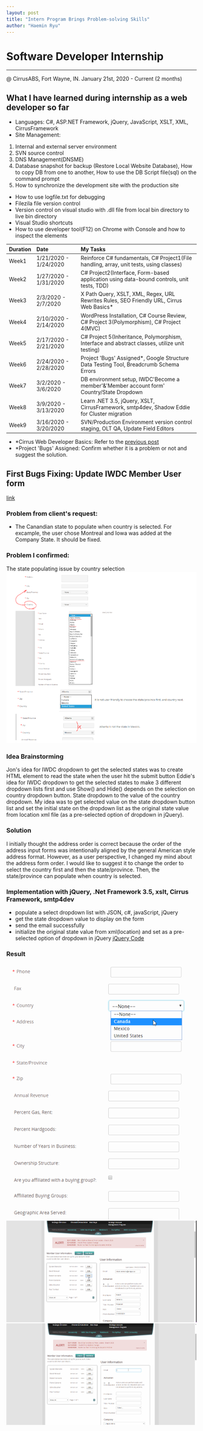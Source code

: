 ```yaml
---
layout: post
title: "Intern Program Brings Problem-solving Skills"
author: "Haemin Ryu"
---
```


# Software Developer Internship
<hr>
@ CirrusABS, Fort Wayne, IN. January 21st, 2020 - Current (2 months) 

## What I have learned during internship as a web developer so far
* Languages: C#, ASP.NET Framework, jQuery, JavaScript, XSLT, XML, CirrusFramework
* Site Management: 
1. Internal and external server environment
2. SVN source control
3. DNS Management(DNSME)
4. Database snapshot for backup (Restore Local Website Database), How to copy DB from one to another, How to use the DB Script file(sql) on the command prompt
5. How to synchronize the development site with the production site
* How to use logfile.txt for debugging
* Filezila file version control 
* Version control on visual studio with .dll file from local bin directory to live bin directory
* Visual Studio shortcuts 
* How to use developer tool(F12) on Chrome with Console and how to inspect the elements 

<div class="code-example" markdown="1">

|  Duration   |         Date          |                                          My Tasks                                            |
|:------------|:----------------------|:---------------------------------------------------------------------------------------------|
|    Week1    | 1/21/2020 - 1/24/2020 | Reinforce C# fundamentals, C# Project1(File handling, array, unit tests, using classes)      |
|    Week2    | 1/27/2020 - 1/31/2020 | C# Project2(Interface, Form-based application using data-bound controls, unit tests, TDD)    |
|    Week3    |  2/3/2020 - 2/7/2020  | X Path Query, XSLT, XML, Regex, URL Rewrites Rules, SEO Friendly URL, Cirrus Web Basics*     |
|    Week4    | 2/10/2020 - 2/14/2020 | WordPress Installation, C# Course Review, C# Project 3(Polymorphism), C# Project 4(MVC)      |
|    Week5    | 2/17/2020 - 2/21/2020 | C# Project 5(Inheritance, Polymorphism, Interface and abstract classes, utilize unit testing)|
|    Week6    | 2/24/2020 - 2/28/2020 | Project 'Bugs' Assigned*, Google Structure Data Testing Tool, Breadcrumb Schema Errors       |
|    Week7    |  3/2/2020 - 3/6/2020  | DB environment setup, IWDC'Become a member'&'Member account form' Country/State Dropdown     |
|    Week8    |  3/9/2020 - 3/13/2020 | Learn .NET 3.5, jQuery, XSLT, CirrusFramework, smtp4dev, Shadow Eddie for Cluster migration  |
|    Week9    | 3/16/2020 - 3/20/2020 | SVN/Production Environment version control staging, OLT QA, Update Field Editors             |

</div>

* *Cirrus Web Developer Basics: Refer to the [previous post](https://happygoals.github.io/haemin-ryu-devlog/2020-02-21/Being-a-software-developer-intern)
* *Project 'Bugs' Assigned: Confirm whether it is a problem or not and suggest the solution.

## First Bugs Fixing: Update IWDC Member User form
[link](https://www.iwdc.coop/membership-information/become-a-member)
### Problem from client's request:
* The Canandian state to populate when country is selected. For excample, the user chose Montreal and Iowa was added at the Company State. It should be fixed.
### Problem I confirmed: 
The state populating issue by country selection
![Dropdown-previous](../assets/post/032120/dropdown_statebycountry_pre.png)

### Idea Brainstorming
Jon's idea for IWDC dropdown to get the selected states was to create HTML element to read the state when the user hit the submit button 
Eddie's idea for IWDC dropdown to get the selected states to make 3 different dropdown lists first and use Show() and Hide() depends on the selection on country dropdown button. State dropdown to the value of the country dropdown. My idea was to get selected value on the state dropdown button list and set the initial state on the dropdown list as the original state value from location xml file (as a pre-selected option of dropdown in jQuery). 

### Solution
I initially thought the address order is correct because the order of the address input forms was intentionally aligned by the general American style address format. However, as a user perspective, I changed my mind about the address form order. I would like to suggest it to change the order to select the country first and then the state/province. Then, the state/province can populate when country is selected. 


### Implementation with jQuery, .Net Framework 3.5, xslt, Cirrus Framework, smtp4dev
+ populate a select dropdown list with JSON, c#, javaScript, jQuery
+ get the state dropdown value to display on the form
+ send the email successfully
+ initialize the original state value from xml(location) and set as a pre-selected option of dropdown in jQuery
[jQuery Code](https://happygoals.github.io/takeaways/jquery/jquery-with-dotnet)

### Result
![Dropdown1](../assets/post/032120/dropdown-address-country-state.gif "DropDown button result 1")
![Dropdown2](../assets/post/032120/IWDC-country-state-dropdown-result-edit-user.gif "DropDown button result 2")
![Dropdown3](../assets/post/032120/IWDC-country-state-dropdown-result-new-user.gif "DropDown button result 3")
